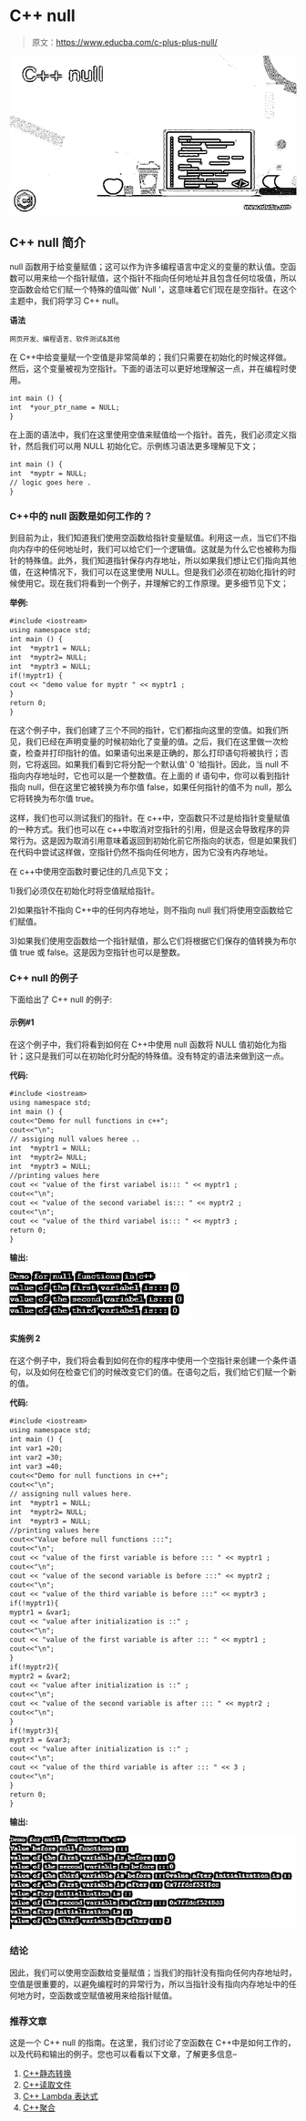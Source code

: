 # C++ null

> 原文：<https://www.educba.com/c-plus-plus-null/>

![C++ null](img/e0aa9465844151e5de8aa8a8fb0cbfed.png)



## C++ null 简介

null 函数用于给变量赋值；这可以作为许多编程语言中定义的变量的默认值。空函数可以用来给一个指针赋值，这个指针不指向任何地址并且包含任何垃圾值，所以空函数会给它们赋一个特殊的值叫做' Null '，这意味着它们现在是空指针。在这个主题中，我们将学习 C++ null。

**语法**

<small>网页开发、编程语言、软件测试&其他</small>

在 C++中给变量赋一个空值是非常简单的；我们只需要在初始化的时候这样做。然后，这个变量被视为空指针。下面的语法可以更好地理解这一点，并在编程时使用。

```
int main () {
int  *your_ptr_name = NULL;
}
```

在上面的语法中，我们在这里使用空值来赋值给一个指针。首先，我们必须定义指针，然后我们可以用 NULL 初始化它。示例练习语法更多理解见下文；

```
int main () {
int  *myptr = NULL;
// logic goes here .
}
```

### C++中的 null 函数是如何工作的？

到目前为止，我们知道我们使用空函数给指针变量赋值。利用这一点，当它们不指向内存中的任何地址时，我们可以给它们一个逻辑值。这就是为什么它也被称为指针的特殊值。此外，我们知道指针保存内存地址，所以如果我们想让它们指向其他值，在这种情况下，我们可以在这里使用 NULL。但是我们必须在初始化指针的时候使用它。现在我们将看到一个例子，并理解它的工作原理。更多细节见下文；

**举例:**

```
#include <iostream>
using namespace std;
int main () {
int  *myptr1 = NULL;
int  *myptr2= NULL;
int  *myptr3 = NULL;
if(!myptr1) {
cout << "demo value for myptr " << myptr1 ;
}
return 0;
}
```

在这个例子中，我们创建了三个不同的指针，它们都指向这里的空值。如我们所见，我们已经在声明变量的时候初始化了变量的值。之后，我们在这里做一次检查，检查并打印指针的值。如果语句出来是正确的，那么打印语句将被执行；否则，它将返回。如果我们看到它将分配一个默认值' 0 '给指针。因此，当 null 不指向内存地址时，它也可以是一个整数值。在上面的 if 语句中，你可以看到指针指向 null，但在这里它被转换为布尔值 false，如果任何指针的值不为 null，那么它将转换为布尔值 true。

这样，我们也可以测试我们的指针。在 c++中，空函数只不过是给指针变量赋值的一种方式。我们也可以在 c++中取消对空指针的引用，但是这会导致程序的异常行为。这是因为取消引用意味着返回到初始化前它所指向的状态，但是如果我们在代码中尝试这样做，空指针仍然不指向任何地方，因为它没有内存地址。

在 c++中使用空函数时要记住的几点见下文；

1)我们必须仅在初始化时将空值赋给指针。

2)如果指针不指向 C++中的任何内存地址，则不指向 null 我们将使用空函数给它们赋值。

3)如果我们使用空函数给一个指针赋值，那么它们将根据它们保存的值转换为布尔值 true 或 false。这是因为空指针也可以是整数。

### C++ null 的例子

下面给出了 C++ null 的例子:

#### 示例#1

在这个例子中，我们将看到如何在 C++中使用 null 函数将 NULL 值初始化为指针；这只是我们可以在初始化时分配的特殊值。没有特定的语法来做到这一点。

**代码:**

```
#include <iostream>
using namespace std;
int main () {
cout<<"Demo for null functions in c++";
cout<<"\n";
// assiging null values heree ..
int  *myptr1 = NULL;
int  *myptr2= NULL;
int  *myptr3 = NULL;
//printing values here
cout << "value of the first variabel is::: " << myptr1 ;
cout<<"\n";
cout << "value of the second variabel is::: " << myptr2 ;
cout<<"\n";
cout << "value of the third variabel is::: " << myptr3 ;
return 0;
}
```

**输出:**

![C++ null output 1](img/3d86b53629d8cf485945ab7cab8811f0.png)



#### 实施例 2

在这个例子中，我们将会看到如何在你的程序中使用一个空指针来创建一个条件语句，以及如何在检查它们的时候改变它们的值。在语句之后，我们给它们赋一个新的值。

**代码:**

```
#include <iostream>
using namespace std;
int main () {
int var1 =20;
int var2 =30;
int var3 =40;
cout<<"Demo for null functions in c++";
cout<<"\n";
// assigning null values here.
int  *myptr1 = NULL;
int  *myptr2= NULL;
int  *myptr3 = NULL;
//printing values here
cout<<"Value before null functions :::";
cout<<"\n";
cout << "value of the first variable is before ::: " << myptr1 ;
cout<<"\n";
cout << "value of the second variable is before :::" << myptr2 ;
cout<<"\n";
cout << "value of the third variable is before :::" << myptr3 ;
if(!myptr1){
myptr1 = &var1;
cout << "value after initialization is ::" ;
cout<<"\n";
cout << "value of the first variable is after ::: " << myptr1 ;
cout<<"\n";
}
if(!myptr2){
myptr2 = &var2;
cout << "value after initialization is ::" ;
cout<<"\n";
cout << "value of the second variable is after ::: " << myptr2 ;
cout<<"\n";
}
if(!myptr3){
myptr3 = &var3;
cout << "value after initialization is ::" ;
cout<<"\n";
cout << "value of the third variable is after ::: " << 3 ;
cout<<"\n";
}
return 0;
}
```

**输出:**

![C++ null output 2](img/8596ddb989730b7eed3797406cf32bba.png)



### 结论

因此，我们可以使用空函数给变量赋值；当我们的指针没有指向任何内存地址时，空值是很重要的，以避免编程时的异常行为，所以当指针没有指向内存地址中的任何地方时，空函数或空赋值被用来给指针赋值。

### 推荐文章

这是一个 C++ null 的指南。在这里，我们讨论了空函数在 C++中是如何工作的，以及代码和输出的例子。您也可以看看以下文章，了解更多信息–

1.  [C++静态转换](https://www.educba.com/c-plus-plus-static_cast/)
2.  [C++读取文件](https://www.educba.com/c-plus-plus-read-file/)
3.  [C++ Lambda 表达式](https://www.educba.com/c-plus-plus-lambda-expressions/)
4.  [C++聚合](https://www.educba.com/c-plus-plus-aggregation/)





